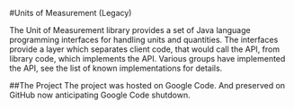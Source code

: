 #Units of Measurement (Legacy)

The Unit of Measurement library provides a set of Java language programming interfaces for handling units and quantities. The interfaces provide a layer which separates client code, that would call the API, from library code, which implements the API. Various groups have implemented the API, see the list of known implementations for details.

##The Project
The project was hosted on Google Code. And preserved on GitHub now anticipating Google Code shutdown.